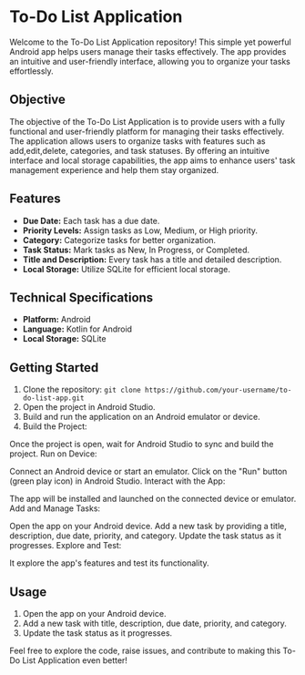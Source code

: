 # To-Do List Application

Welcome to the To-Do List Application repository! This simple yet powerful Android app helps users manage their tasks effectively. The app provides an intuitive and user-friendly interface, allowing you to organize your tasks effortlessly.

## Objective

The objective of the To-Do List Application is to provide users with a fully functional and user-friendly platform for managing their tasks effectively. The application allows users to organize tasks with features such as add,edit,delete, categories, and task statuses. By offering an intuitive interface and local storage capabilities, the app aims to enhance users' task management experience and help them stay organized.
## Features

- **Due Date:** Each task has a due date.
- **Priority Levels:** Assign tasks as Low, Medium, or High priority.
- **Category:** Categorize tasks for better organization.
- **Task Status:** Mark tasks as New, In Progress, or Completed.
- **Title and Description:** Every task has a title and detailed description.
- **Local Storage:** Utilize SQLite for efficient local storage.

## Technical Specifications

- **Platform:** Android
- **Language:** Kotlin for Android
- **Local Storage:** SQLite

## Getting Started

1. Clone the repository: `git clone https://github.com/your-username/to-do-list-app.git`
2. Open the project in Android Studio.
3. Build and run the application on an Android emulator or device.
4. Build the Project:

Once the project is open, wait for Android Studio to sync and build the project.
Run on  Device:

Connect an Android device or start an emulator.
Click on the "Run" button (green play icon) in Android Studio.
Interact with the App:

The app will be installed and launched on the connected device or emulator.
Add and Manage Tasks:

Open the app on your Android device.
Add a new task by providing a title, description, due date, priority, and category.
Update the task status as it progresses.
Explore and Test:

It explore the app's features and test its functionality.

## Usage

1. Open the app on your Android device.
2. Add a new task with title, description, due date, priority, and category.
3. Update the task status as it progresses.

Feel free to explore the code, raise issues, and contribute to making this To-Do List Application even better!
